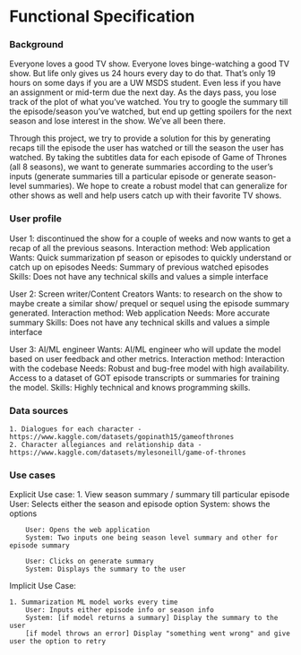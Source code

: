 # Functional Specification

### Background

Everyone loves a good TV show. Everyone loves binge-watching a good TV show. But life only gives us 24 hours every day to do that. That’s only 19 hours on some days if you are a UW MSDS student. Even less if you have an assignment or mid-term due the next day. As the days pass, you lose track of the plot of what you’ve watched. You try to google the summary till the episode/season you’ve watched, but end up getting spoilers for the next season and lose interest in the show. We’ve all been there.

Through this project, we try to provide a solution for this by generating recaps till the episode the user has watched or till the season the user has watched. By taking the subtitles data for each episode of Game of Thrones (all 8 seasons), we want to generate summaries according to the user’s inputs (generate summaries till a particular episode or generate season-level summaries). We hope to create a robust model that can generalize for other shows as well and help users catch up with their favorite TV shows.

### User profile

User 1: discontinued the show for a couple of weeks and now wants to get a recap of all the previous seasons.
Interaction method: Web application
Wants: Quick summarization pf season or episodes to quickly understand or catch up on episodes
Needs: Summary of previous watched episodes
Skills: Does not have any technical skills and values a simple interface

User 2: Screen writer/Content Creators
Wants: to research on the show to maybe create a similar show/ prequel or sequel using the episode summary generated.
Interaction method: Web application
Needs: More accurate summary
Skills: Does not have any technical skills and values a simple interface

User 3: AI/ML engineer
Wants:  AI/ML engineer who will update the model based on user feedback and other metrics.
Interaction method: Interaction with the codebase
Needs: Robust and bug-free model with high availability. Access to a dataset of GOT episode transcripts or summaries for training the model.
Skills: Highly technical and knows programming skills.


### Data sources

    1. Dialogues for each character - https://www.kaggle.com/datasets/gopinath15/gameofthrones
    2. Character allegiances and relationship data -https://www.kaggle.com/datasets/mylesoneill/game-of-thrones

### Use cases

Explicit Use case: 
    1. View season summary / summary till particular episode
        User: Selects either the season and episode option
        System: shows the options

        User: Opens the web application
        System: Two inputs one being season level summary and other for episode summary

        User: Clicks on generate summary
        System: Displays the summary to the user



Implicit Use Case: 

    1. Summarization ML model works every time
        User: Inputs either episode info or season info
        System: [if model returns a summary] Display the summary to the user
        [if model throws an error] Display "something went wrong" and give user the option to retry

